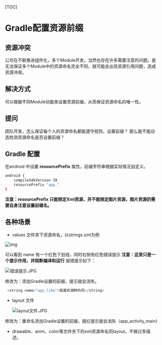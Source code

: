 [TOC]

# Gradle配置资源前缀

## 资源冲突

公司在不断推进组件化，多个Module开发，当然也存在许多需要注意的问题。是无法保证多个Module中的资源命名完全不同，就可能会出现资源引用问题，造成资源冲突。

## 解决方式

可以根据不同Module功能来设置资源前缀，从而保证资源命名的唯一性。

## 提问

团队开发，怎么保证每个人的资源命名都能遵守规则，设置前缀？
那么能不能动态检测资源命名是否设置前缀？

## Gradle 配置

在android 中设置 **resourcePrefix** 属性，前缀字符串根据实际情况自定义。

```bash
android {
    compileSdkVersion 28
    resourcePrefix "app_"
}
```

**注意：resourcePrefix 只能限定Xml资源，并不能限定图片资源，图片资源扔需要自身注意设置前缀名。**

## 各种场景

- values 文件夹下资源命名，以strings.xml为例

![img](https://upload-images.jianshu.io/upload_images/8389878-5a4899c2869175d7.JPG)

可以看到 name 有一个红色下划线，同时右侧有红色错误提示
**注意：这里只是一个提示作用，并阻断编译和运行**
报错提示如下：

![错误提示.JPG](https://upload-images.jianshu.io/upload_images/8389878-3050fe0f051da8cb.JPG)

修改为：添加Gradle设置的前缀，提示就会消失。

```cpp
 <string name="app_like">我喜欢湖畔的风</string>
```

- layout 文件

  

  ![layout文件.JPG](https://upload-images.jianshu.io/upload_images/8389878-e8c08de2792776f2.JPG)

  

修改为：重命名添加Gradle设置的前缀，报红提示就会消失（app_activity_main）

- drawable、anim、color等文件夹下的xml资源命名同layout，不做过多描述。